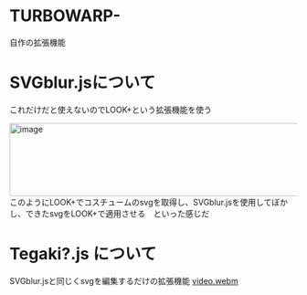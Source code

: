 # TURBOWARP-
自作の拡張機能

# SVGblur.jsについて
これだけだと使えないのでLOOK+という拡張機能を使う

<img width="2212" height="128" alt="image" src="https://github.com/user-attachments/assets/b7224906-2fb9-4436-90c8-5159c62551bb" />
このようにLOOK+でコスチュームのsvgを取得し、SVGblur.jsを使用してぼかし、できたsvgをLOOK+で適用させる　といった感じだ

# Tegaki?.js について
SVGblur.jsと同じくsvgを編集するだけの拡張機能
[video.webm](https://github.com/user-attachments/assets/8d0f725c-4207-4a82-b032-5f387e33da5c)
